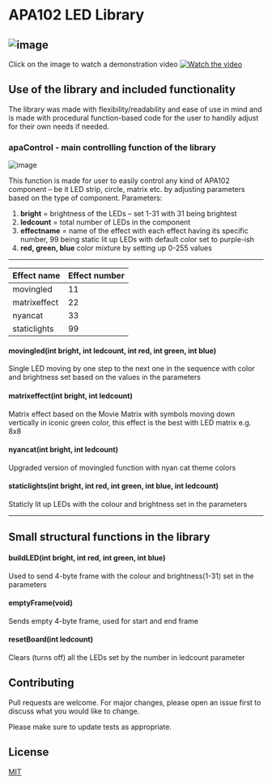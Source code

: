 # APA102 LED Library
![image](https://user-images.githubusercontent.com/57394912/100684872-7ad97e00-337b-11eb-8f8e-e561e6dd5c0c.png)
---
Click on the image to watch a demonstration video
[![Watch the video](https://user-images.githubusercontent.com/57394912/100684784-4960b280-337b-11eb-9858-d13cd59a71a3.png)](https://bit.ly/embapaprojekt)

## Use of the library and included functionality
The library was made with flexibility/readability and ease of use in mind and is made with procedural 
function-based code for the user to handily adjust for their own needs if needed.
 
### apaControl - main controlling function of the library

![image](https://user-images.githubusercontent.com/57394912/100681173-701aeb00-3373-11eb-9933-f77cd8892f6c.png)

This function is made for user to easily control any kind of APA102 component – be it LED strip, circle, matrix etc. by adjusting parameters based on the type of component. 
Parameters:
1.	**bright** = brightness of the LEDs – set 1-31 with 31 being brightest
2.	**ledcount** = total number of LEDs in the component
3.	**effectname** = name of the effect with each effect having its specific number, 99 being static lit up LEDs with default color set to purple-ish  
4.  **red, green, blue** color mixture by setting up 0-255 values
---

Effect name | Effect number
------------ | -------------
movingled | 11
matrixeffect | 22
nyancat | 33
staticlights | 99

#### movingled(int bright, int ledcount, int red, int green, int blue)
Single LED moving by one step to the next one in the sequence with color and brightness set based on the values in the parameters

#### matrixeffect(int bright, int ledcount)  
Matrix effect based on the Movie Matrix with symbols moving down vertically in iconic green color, this effect is the best with LED matrix e.g. 8x8

#### nyancat(int bright, int ledcount)
Upgraded version of movingled function with nyan cat theme colors

#### staticlights(int bright, int red, int green, int blue, int ledcount)
Staticly lit up LEDs with the colour and brightness set in the parameters

---

## Small structural functions in the library
#### buildLED(int bright, int red, int green, int blue)
Used to send 4-byte frame with the colour and brightness(1-31) set in the parameters
#### emptyFrame(void)
Sends empty 4-byte frame, used for start and end frame
#### resetBoard(int ledcount)
Clears (turns off) all the LEDs set by the number in ledcount parameter

## Contributing
Pull requests are welcome. For major changes, please open an issue first to discuss what you would like to change.

Please make sure to update tests as appropriate.

## License
[MIT](https://choosealicense.com/licenses/mit/)
